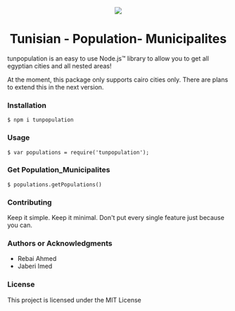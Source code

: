 <p align="center"><img src="logo.png" /></p>

<h1 align="center"> Tunisian - Population- Municipalites </h1>


<p> tunpopulation is an easy to use Node.js™ library to allow you to get all egyptian cities and all nested areas!

At the moment, this package only supports cairo cities only. There are plans to extend this in the next version.


<h3> Installation </h3>

```shell
$ npm i tunpopulation
```

<h3> Usage</h3>

```shell
$ var populations = require('tunpopulation');
```

<h3> Get Population_Municipalites </h3>

```shell
$ populations.getPopulations()
```


<h3>Contributing</h3>
Keep it simple. Keep it minimal. Don't put every single feature just because you can.

<h3>Authors or Acknowledgments</h3>
<ul>
  <li>Rebai Ahmed</li>
    <li>Jaberi Imed</li>
</ul>

<h3>License</h3>

This project is licensed under the MIT License
